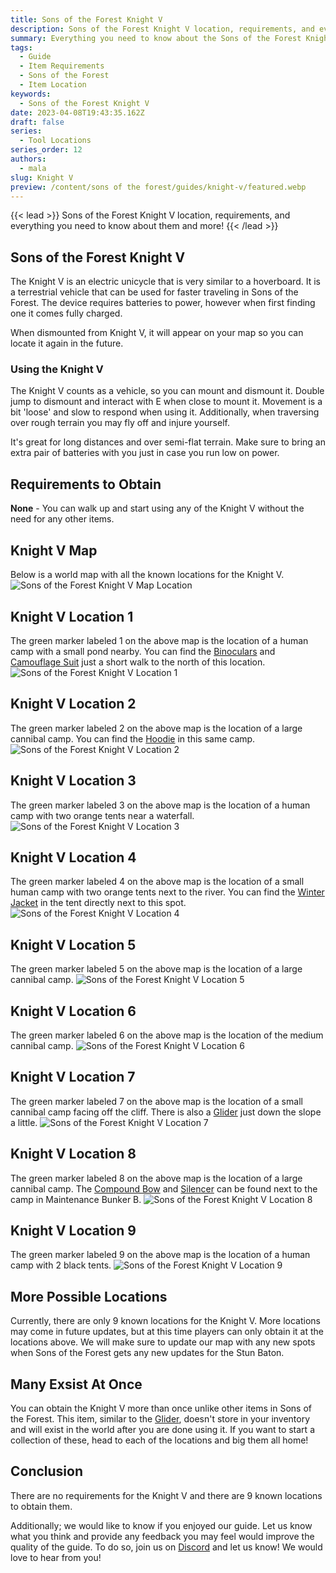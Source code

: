 ```yaml
---
title: Sons of the Forest Knight V
description: Sons of the Forest Knight V location, requirements, and everything you need to know and more!
summary: Everything you need to know about the Sons of the Forest Knight V. Including location, requirements, and what you can do with them. Click here to learn more.
tags:
  - Guide
  - Item Requirements
  - Sons of the Forest
  - Item Location
keywords:
  - Sons of the Forest Knight V
date: 2023-04-08T19:43:35.162Z
draft: false
series:
  - Tool Locations
series_order: 12
authors:
  - mala
slug: Knight V
preview: /content/sons of the forest/guides/knight-v/featured.webp
---
```


{{< lead >}}
Sons of the Forest Knight V location, requirements, and everything you need to know about them and more!
{{< /lead >}}

## Sons of the Forest Knight V
The Knight V is an electric unicycle that is very similar to a hoverboard. It is a terrestrial vehicle that can be used for faster traveling in Sons of the Forest. The device requires batteries to power, however when first finding one it comes fully charged. 

When dismounted from Knight V, it will appear on your map so you can locate it again in the future. 

### Using the Knight V
The Knight V counts as a vehicle, so you can mount and dismount it. Double jump to dismount and interact with E when close to mount it. Movement is a bit 'loose' and slow to respond when using it. Additionally, when traversing over rough terrain you may fly off and injure yourself.

It's great for long distances and over semi-flat terrain. Make sure to bring an extra pair of batteries with you just in case you run low on power. 

## Requirements to Obtain
**None** - You can walk up and start using any of the Knight V without the need for any other items.

## Knight V Map
Below is a world map with all the known locations for the Knight V.
![Sons of the Forest Knight V Map Location](img/map.webp)

## Knight V Location 1
The green marker labeled 1 on the above map is the location of a human camp with a small pond nearby. You can find the [Binoculars](/sons-of-the-forest/guides/binoculars/) and [Camouflage Suit](/sons-of-the-forest/guides/camouflage-suit/) just a short walk to the north of this location.
![Sons of the Forest Knight V Location 1](featured.webp)

## Knight V Location 2
The green marker labeled 2 on the above map is the location of a large cannibal camp. You can find the [Hoodie](/sons-of-the-forest/guides/hoodie/) in this same camp.
![Sons of the Forest Knight V Location 2](img/location2.webp)

## Knight V Location 3
The green marker labeled 3 on the above map is the location of a human camp with two orange tents near a waterfall.
![Sons of the Forest Knight V Location 3](img/location3.webp)

## Knight V Location 4
The green marker labeled 4 on the above map is the location of a small human camp with two orange tents next to the river. You can find the [Winter Jacket](/sons-of-the-forest/guides/winter-jacket/) in the tent directly next to this spot.
![Sons of the Forest Knight V Location 4](img/location4.webp)

## Knight V Location 5
The green marker labeled 5 on the above map is the location of a large cannibal camp. 
![Sons of the Forest Knight V Location 5](img/location5.webp)

## Knight V Location 6
The green marker labeled 6 on the above map is the location of the medium cannibal camp.
![Sons of the Forest Knight V Location 6](img/location6.webp)

## Knight V Location 7
The green marker labeled 7 on the above map is the location of a small cannibal camp facing off the cliff. There is also a [Glider](/sons-of-the-forest/guides/glider/) just down the slope a little.
![Sons of the Forest Knight V Location 7](img/location7.webp)

## Knight V Location 8
The green marker labeled 8 on the above map is the location of a large cannibal camp. The [Compound Bow](/sons-of-the-forest/guides/compound-bow/) and [Silencer](/sons-of-the-forest/guides/silencer) can be found next to the camp in Maintenance Bunker B.
![Sons of the Forest Knight V Location 8](img/location8.webp)

## Knight V Location 9
The green marker labeled 9 on the above map is the location of a human camp with 2 black tents.
![Sons of the Forest Knight V Location 9](img/location9.webp)


## More Possible Locations
Currently, there are only 9 known locations for the Knight V. More locations may come in future updates, but at this time players can only obtain it at the locations above.
We will make sure to update our map with any new spots when Sons of the Forest gets any new updates for the Stun Baton.

## Many Exsist At Once
You can obtain the Knight V more than once unlike other items in Sons of the Forest. This item, similar to the [Glider](/sons-of-the-forest/guides/glider/), doesn't store in your inventory and will exist in the world after you are done using it. If you want to start a collection of these, head to each of the locations and big them all home! 

## Conclusion
There are no requirements for the Knight V and there are  9 known locations to obtain them. 

Additionally; we would like to know if you enjoyed our guide. Let us know what you think and provide any feedback you may feel would improve the quality of the guide. To do so, join us on [Discord](https://discord.gg/ZXp93XsKnN) and let us know! We would love to hear from you! 
